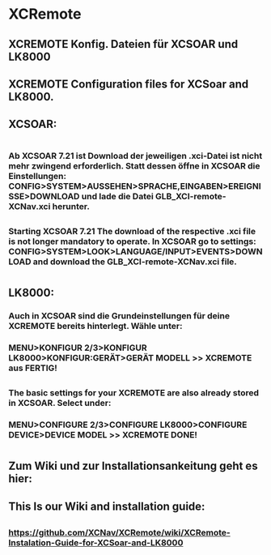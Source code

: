 # XCRemote
## XCREMOTE Konfig. Dateien für XCSOAR und LK8000
## XCREMOTE Configuration files for XCSoar and LK8000.
## XCSOAR:
#
### Ab XCSOAR 7.21 ist Download der jeweiligen .xci-Datei ist nicht mehr zwingend erforderlich. Statt dessen öffne in XCSOAR die Einstellungen: CONFIG>SYSTEM>AUSSEHEN>SPRACHE,EINGABEN>EREIGNISSE>DOWNLOAD und lade die Datei GLB_XCI-remote-XCNav.xci herunter.
##
### Starting XCSOAR 7.21 The download of the respective .xci file is not longer mandatory to operate. In XCSOAR go to settings: CONFIG>SYSTEM>LOOK>LANGUAGE/INPUT>EVENTS>DOWNLOAD and download the GLB_XCI-remote-XCNav.xci file.
#
## LK8000:
### Auch in XCSOAR sind die Grundeinstellungen für deine XCREMOTE bereits hinterlegt. Wähle unter:
### MENU>KONFIGUR 2/3>KONFIGUR LK8000>KONFIGUR:GERÄT>GERÄT MODELL >> XCREMOTE aus FERTIG!
##
### The basic settings for your XCREMOTE are also already stored in XCSOAR. Select under:
### MENU>CONFIGURE 2/3>CONFIGURE LK8000>CONFIGURE DEVICE>DEVICE MODEL >> XCREMOTE DONE!
#
## Zum Wiki und zur Installationsankeitung geht es hier:
## This Is our Wiki and installation guide:
##
### https://github.com/XCNav/XCRemote/wiki/XCRemote-Instalation-Guide-for-XCSoar-and-LK8000

